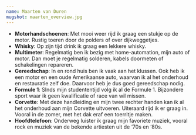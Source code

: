 ```yaml
---
name: Maarten van Duren
mugshot: maarten_overview.jpg
---
```

* **Motorhandschoenen**: Met mooi weer rijd ik graag een stukje op de motor. Rustig toeren door de polders of over dijkweggetjes.
* **Whisky**: Op zijn tijd drink ik graag een lekkere whisky.
* **Multimeter**: Regelmatig ben ik bezig met home-automation, mijn auto of motor. Dan moet je regelmatig solderen, kabels doormeten of schakelingen repareren.
* **Gereedschap**: In en rond huis ben ik vaak aan het klussen. Ook heb ik een motor en een oude Amerikaanse auto, waarvan ik al het onderhoud en restauratie zelf doe. Daarvoor heb je dus goed gereedschap nodig.
* **Formule 1**: SInds mijn studententijd volg ik al de Formule 1. Bijzondere sport waar ik geen kwalificatie of race van wil missen.
* **Corvette**: Met deze handleiding en mijn twee rechter handen kan ik al het onderhoud aan mijn Corvette uitvoeren. Uiteraard rijd ik er graag in. Vooral in de zomer, met het dak eraf een toerritje maken.
* **Hoofdtelefoon**: Onderweg luister ik graag mijn favoriete muziek, vooral rock en muziek van de bekende artiesten uit de ‘70s en ‘80s.